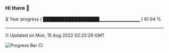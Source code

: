 ### Hi there 👋

⏳ Year progress { ██████████████████▁▁▁▁▁▁▁▁▁▁▁▁ } 61.94 %

---

⏰ Updated on Mon, 15 Aug 2022 02:22:29 GMT

![Progress Bar CI](https://github.com/ZhaoGui/ZhaoGui/workflows/Progress%20Bar%20CI/badge.svg)
